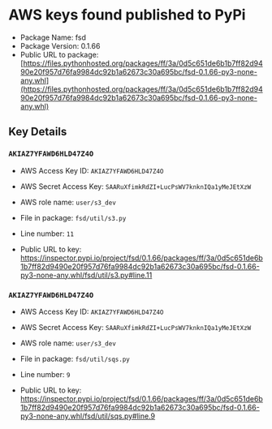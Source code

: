 # AWS keys found published to PyPi

* Package Name: fsd
* Package Version: 0.1.66
* Public URL to package: [https://files.pythonhosted.org/packages/ff/3a/0d5c651de6b1b7ff82d9490e20f957d76fa9984dc92b1a62673c30a695bc/fsd-0.1.66-py3-none-any.whl](https://files.pythonhosted.org/packages/ff/3a/0d5c651de6b1b7ff82d9490e20f957d76fa9984dc92b1a62673c30a695bc/fsd-0.1.66-py3-none-any.whl)

## Key Details

### `AKIAZ7YFAWD6HLD47Z4O`

* AWS Access Key ID: `AKIAZ7YFAWD6HLD47Z4O`
* AWS Secret Access Key: `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` 
* AWS role name: `user/s3_dev`
* File in package: `fsd/util/s3.py`
* Line number: `11`

* Public URL to key: https://inspector.pypi.io/project/fsd/0.1.66/packages/ff/3a/0d5c651de6b1b7ff82d9490e20f957d76fa9984dc92b1a62673c30a695bc/fsd-0.1.66-py3-none-any.whl/fsd/util/s3.py#line.11



### `AKIAZ7YFAWD6HLD47Z4O`

* AWS Access Key ID: `AKIAZ7YFAWD6HLD47Z4O`
* AWS Secret Access Key: `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` 
* AWS role name: `user/s3_dev`
* File in package: `fsd/util/sqs.py`
* Line number: `9`

* Public URL to key: https://inspector.pypi.io/project/fsd/0.1.66/packages/ff/3a/0d5c651de6b1b7ff82d9490e20f957d76fa9984dc92b1a62673c30a695bc/fsd-0.1.66-py3-none-any.whl/fsd/util/sqs.py#line.9


